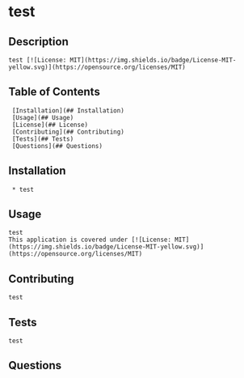 # test

  ## Description
    test [![License: MIT](https://img.shields.io/badge/License-MIT-yellow.svg)](https://opensource.org/licenses/MIT)  

  ## Table of Contents

     [Installation](## Installation)
     [Usage](## Usage)
     [License](## License)
     [Contributing](## Contributing)
     [Tests](## Tests)
     [Questions](## Questions)

  ## Installation
    
     * test
		
  

  ## Usage
    test
    This application is covered under [![License: MIT](https://img.shields.io/badge/License-MIT-yellow.svg)](https://opensource.org/licenses/MIT)
  ## Contributing
    test
  ## Tests
    test
  ## Questions
